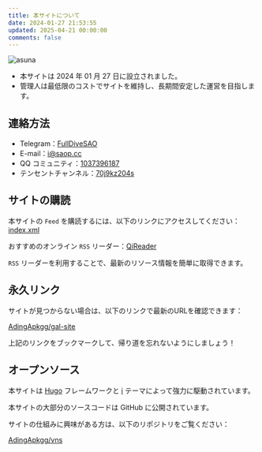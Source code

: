 ```yaml
---
title: 本サイトについて
date: 2024-01-27 21:53:55
updated: 2025-04-21 00:00:00
comments: false
---
```


![asuna](https://registry.npmmirror.com/js-asuna/latest/files/pic/Asuna/Asuna16x9.webp)

- 本サイトは 2024 年 01 月 27 日に設立されました。
- 管理人は最低限のコストでサイトを維持し、長期間安定した運営を目指します。

## 連絡方法

- Telegram：[FullDiveSAO](https://t.me/FullDiveSAO)
- E-mail：[i@saop.cc](mailto:i@saop.cc)
- QQ コミュニティ：[1037396187](http://qm.qq.com/cgi-bin/qm/qr?_wv=1027&k=a0v1vVzAixSZHtzEv8CDjqixn_DORxFk&authKey=RAMUimVPIwUzxIbDf8tNfJmic%2BagIybvYqmVId41e4Qpz2syvM%2BhzE3n%2F0ffHpjf&noverify=0&group_code=1037396187)
- テンセントチャンネル：[70j9kz204s](https://pd.qq.com/s/bkzyduno1?businessType=9)

## サイトの購読

本サイトの `Feed` を購読するには、以下のリンクにアクセスしてください：[index.xml](/index.xml)

おすすめのオンライン `RSS` リーダー：[QiReader](https://www.qireader.com/)

`RSS` リーダーを利用することで、最新のリソース情報を簡単に取得できます。

## 永久リンク

サイトが見つからない場合は、以下のリンクで最新のURLを確認できます：

[AdingApkgg/gal-site](https://github.com/AdingApkgg/gal-site/blob/main/README.md)

上記のリンクをブックマークして、帰り道を忘れないようにしましょう！

## オープンソース

本サイトは [Hugo](https://gohugo.io/) フレームワークと [i](https://github.com/AdingApkgg/hugo-theme-i) テーマによって強力に駆動されています。

本サイトの大部分のソースコードは GitHub に公開されています。

サイトの仕組みに興味がある方は、以下のリポジトリをご覧ください：

[AdingApkgg/vns](https://github.com/AdingApkgg/vns)
